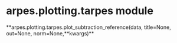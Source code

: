 arpes.plotting.tarpes module
============================

**arpes.plotting.tarpes.plot\_subtraction\_reference(data, title=None,
out=None, norm=None,**kwargs)\*\*
